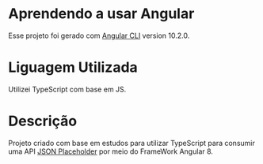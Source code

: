 # Aprendendo a usar Angular

Esse projeto foi gerado com [Angular CLI](https://github.com/angular/angular-cli) version 10.2.0.

# Liguagem Utilizada
Utilizei TypeScript com base em JS.

# Descrição
Projeto criado com base em estudos para utilizar TypeScript para consumir uma API [JSON Placeholder](https://jsonplaceholder.typicode.com) por meio
do FrameWork Angular 8.


